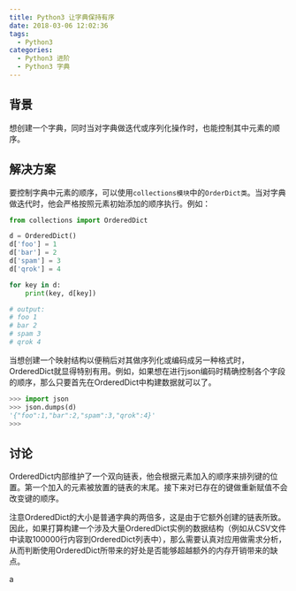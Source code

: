 ```yaml
---
title: Python3 让字典保持有序
date: 2018-03-06 12:02:36
tags:
  - Python3
categories:
  - Python3 进阶
  - Python3 字典
---
```


## 背景
想创建一个字典，同时当对字典做迭代或序列化操作时，也能控制其中元素的顺序。

## 解决方案

要控制字典中元素的顺序，可以使用`collections模块`中的`OrderDict类`。当对字典做迭代时，他会严格按照元素初始添加的顺序执行。例如：
```Python
from collections import OrderedDict

d = OrderedDict()
d['foo'] = 1
d['bar'] = 2
d['spam'] = 3
d['qrok'] = 4

for key in d:
    print(key, d[key])

# output:
# foo 1
# bar 2
# spam 3
# qrok 4
```
<!-- more -->
当想创建一个映射结构以便稍后对其做序列化或编码成另一种格式时，OrderedDict就显得特别有用。例如，如果想在进行json编码时精确控制各个字段的顺序，那么只要首先在OrderedDict中构建数据就可以了。

```Python
>>> import json
>>> json.dumps(d)
'{"foo":1,"bar":2,"spam":3,"qrok":4}'
>>>
```

## 讨论

OrderedDict内部维护了一个双向链表，他会根据元素加入的顺序来排列键的位置。第一个加入的元素被放置的链表的末尾。接下来对已存在的键做重新赋值不会改变键的顺序。

注意OrderedDict的大小是普通字典的两倍多，这是由于它额外创建的链表所致。因此，如果打算构建一个涉及大量OrderedDict实例的数据结构（例如从CSV文件中读取100000行内容到OrderedDict列表中），那么需要认真对应用做需求分析，从而判断使用OrderedDict所带来的好处是否能够超越额外的内存开销带来的缺点。








a
